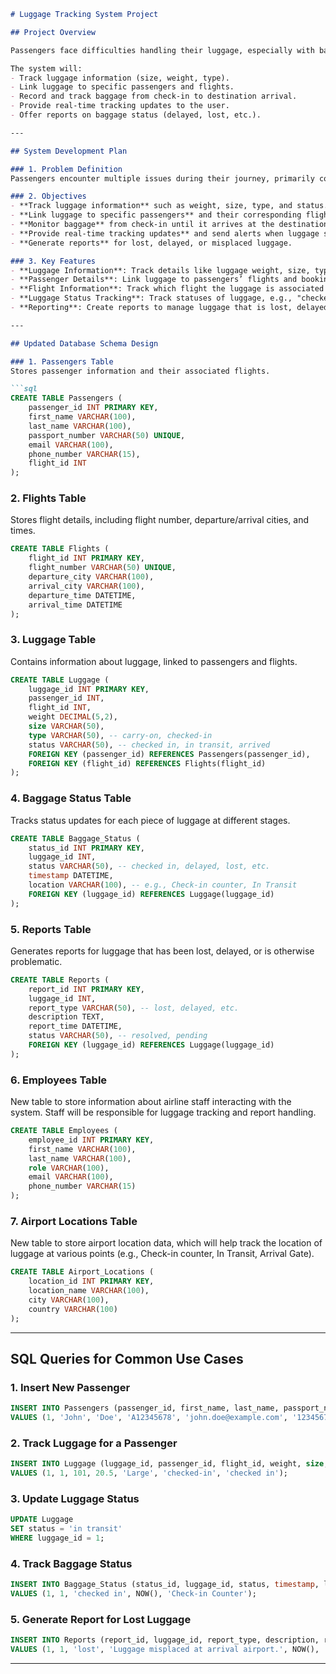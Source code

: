 
````markdown
# Luggage Tracking System Project

## Project Overview

Passengers face difficulties handling their luggage, especially with baggage check-ins, tracking, and retrieval at the destination. This can lead to issues like lost baggage, delays, or confusion. Our goal is to design a system that helps streamline luggage handling by keeping track of each piece of luggage and associating it with specific passengers, flights, and baggage details.

The system will:
- Track luggage information (size, weight, type).
- Link luggage to specific passengers and flights.
- Record and track baggage from check-in to destination arrival.
- Provide real-time tracking updates to the user.
- Offer reports on baggage status (delayed, lost, etc.).

---

## System Development Plan

### 1. Problem Definition
Passengers encounter multiple issues during their journey, primarily concerning luggage management. These issues include baggage check-in errors, delays, lost luggage, and confusion around retrieval. This system aims to solve these issues by creating an efficient way to track luggage, linking it to passengers, flights, and real-time statuses.

### 2. Objectives
- **Track luggage information** such as weight, size, type, and status.
- **Link luggage to specific passengers** and their corresponding flights.
- **Monitor baggage** from check-in until it arrives at the destination.
- **Provide real-time tracking updates** and send alerts when luggage statuses change.
- **Generate reports** for lost, delayed, or misplaced luggage.

### 3. Key Features
- **Luggage Information**: Track details like luggage weight, size, type (carry-on, checked-in), and more.
- **Passenger Details**: Link luggage to passengers’ flights and bookings.
- **Flight Information**: Track which flight the luggage is associated with.
- **Luggage Status Tracking**: Track statuses of luggage, e.g., "checked in," "in transit," "arrived."
- **Reporting**: Create reports to manage luggage that is lost, delayed, or misplaced.

---

## Updated Database Schema Design

### 1. Passengers Table
Stores passenger information and their associated flights.

```sql
CREATE TABLE Passengers (
    passenger_id INT PRIMARY KEY,
    first_name VARCHAR(100),
    last_name VARCHAR(100),
    passport_number VARCHAR(50) UNIQUE,
    email VARCHAR(100),
    phone_number VARCHAR(15),
    flight_id INT
);
````

### 2. Flights Table

Stores flight details, including flight number, departure/arrival cities, and times.

```sql
CREATE TABLE Flights (
    flight_id INT PRIMARY KEY,
    flight_number VARCHAR(50) UNIQUE,
    departure_city VARCHAR(100),
    arrival_city VARCHAR(100),
    departure_time DATETIME,
    arrival_time DATETIME
);
```

### 3. Luggage Table

Contains information about luggage, linked to passengers and flights.

```sql
CREATE TABLE Luggage (
    luggage_id INT PRIMARY KEY,
    passenger_id INT,
    flight_id INT,
    weight DECIMAL(5,2),
    size VARCHAR(50),
    type VARCHAR(50), -- carry-on, checked-in
    status VARCHAR(50), -- checked in, in transit, arrived
    FOREIGN KEY (passenger_id) REFERENCES Passengers(passenger_id),
    FOREIGN KEY (flight_id) REFERENCES Flights(flight_id)
);
```

### 4. Baggage Status Table

Tracks status updates for each piece of luggage at different stages.

```sql
CREATE TABLE Baggage_Status (
    status_id INT PRIMARY KEY,
    luggage_id INT,
    status VARCHAR(50), -- checked in, delayed, lost, etc.
    timestamp DATETIME,
    location VARCHAR(100), -- e.g., Check-in counter, In Transit
    FOREIGN KEY (luggage_id) REFERENCES Luggage(luggage_id)
);
```

### 5. Reports Table

Generates reports for luggage that has been lost, delayed, or is otherwise problematic.

```sql
CREATE TABLE Reports (
    report_id INT PRIMARY KEY,
    luggage_id INT,
    report_type VARCHAR(50), -- lost, delayed, etc.
    description TEXT,
    report_time DATETIME,
    status VARCHAR(50), -- resolved, pending
    FOREIGN KEY (luggage_id) REFERENCES Luggage(luggage_id)
);
```

### 6. Employees Table

New table to store information about airline staff interacting with the system. Staff will be responsible for luggage tracking and report handling.

```sql
CREATE TABLE Employees (
    employee_id INT PRIMARY KEY,
    first_name VARCHAR(100),
    last_name VARCHAR(100),
    role VARCHAR(100),
    email VARCHAR(100),
    phone_number VARCHAR(15)
);
```

### 7. Airport Locations Table

New table to store airport location data, which will help track the location of luggage at various points (e.g., Check-in counter, In Transit, Arrival Gate).

```sql
CREATE TABLE Airport_Locations (
    location_id INT PRIMARY KEY,
    location_name VARCHAR(100),
    city VARCHAR(100),
    country VARCHAR(100)
);
```

---

## SQL Queries for Common Use Cases

### 1. Insert New Passenger

```sql
INSERT INTO Passengers (passenger_id, first_name, last_name, passport_number, email, phone_number, flight_id)
VALUES (1, 'John', 'Doe', 'A12345678', 'john.doe@example.com', '1234567890', 101);
```

### 2. Track Luggage for a Passenger

```sql
INSERT INTO Luggage (luggage_id, passenger_id, flight_id, weight, size, type, status)
VALUES (1, 1, 101, 20.5, 'Large', 'checked-in', 'checked in');
```

### 3. Update Luggage Status

```sql
UPDATE Luggage
SET status = 'in transit'
WHERE luggage_id = 1;
```

### 4. Track Baggage Status

```sql
INSERT INTO Baggage_Status (status_id, luggage_id, status, timestamp, location)
VALUES (1, 1, 'checked in', NOW(), 'Check-in Counter');
```

### 5. Generate Report for Lost Luggage

```sql
INSERT INTO Reports (report_id, luggage_id, report_type, description, report_time, status)
VALUES (1, 1, 'lost', 'Luggage misplaced at arrival airport.', NOW(), 'pending');
```

---





```
